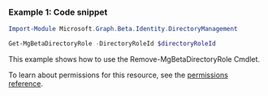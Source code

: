 ### Example 1: Code snippet

```powershell
Import-Module Microsoft.Graph.Beta.Identity.DirectoryManagement

Get-MgBetaDirectoryRole -DirectoryRoleId $directoryRoleId
```
This example shows how to use the Remove-MgBetaDirectoryRole Cmdlet.

To learn about permissions for this resource, see the [permissions reference](/graph/permissions-reference).

